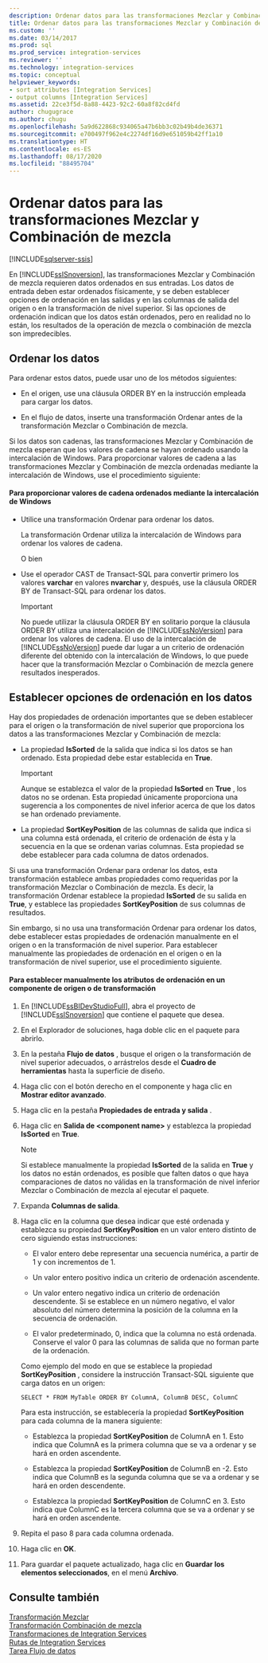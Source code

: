 ```yaml
---
description: Ordenar datos para las transformaciones Mezclar y Combinación de mezcla
title: Ordenar datos para las transformaciones Mezclar y Combinación de mezcla | Microsoft Docs
ms.custom: ''
ms.date: 03/14/2017
ms.prod: sql
ms.prod_service: integration-services
ms.reviewer: ''
ms.technology: integration-services
ms.topic: conceptual
helpviewer_keywords:
- sort attributes [Integration Services]
- output columns [Integration Services]
ms.assetid: 22ce3f5d-8a88-4423-92c2-60a8f82cd4fd
author: chugugrace
ms.author: chugu
ms.openlocfilehash: 5a9d622868c934065a47b6bb3c02b49b4de36371
ms.sourcegitcommit: e700497f962e4c2274df16d9e651059b42ff1a10
ms.translationtype: HT
ms.contentlocale: es-ES
ms.lasthandoff: 08/17/2020
ms.locfileid: "88495704"
---
```

# <a name="sort-data-for-the-merge-and-merge-join-transformations"></a>Ordenar datos para las transformaciones Mezclar y Combinación de mezcla

[!INCLUDE[sqlserver-ssis](../../../includes/applies-to-version/sqlserver-ssis.md)]


  En [!INCLUDE[ssISnoversion](../../../includes/ssisnoversion-md.md)], las transformaciones Mezclar y Combinación de mezcla requieren datos ordenados en sus entradas. Los datos de entrada deben estar ordenados físicamente, y se deben establecer opciones de ordenación en las salidas y en las columnas de salida del origen o en la transformación de nivel superior. Si las opciones de ordenación indican que los datos están ordenados, pero en realidad no lo están, los resultados de la operación de mezcla o combinación de mezcla son impredecibles.  
  
## <a name="sorting-the-data"></a>Ordenar los datos  
 Para ordenar estos datos, puede usar uno de los métodos siguientes:  
  
-   En el origen, use una cláusula ORDER BY en la instrucción empleada para cargar los datos.  
  
-   En el flujo de datos, inserte una transformación Ordenar antes de la transformación Mezclar o Combinación de mezcla.  
  
 Si los datos son cadenas, las transformaciones Mezclar y Combinación de mezcla esperan que los valores de cadena se hayan ordenado usando la intercalación de Windows. Para proporcionar valores de cadena a las transformaciones Mezclar y Combinación de mezcla ordenadas mediante la intercalación de Windows, use el procedimiento siguiente:  
  
#### <a name="to-provide-string-values-that-are-sorted-by-using-windows-collation"></a>Para proporcionar valores de cadena ordenados mediante la intercalación de Windows  
  
-   Utilice una transformación Ordenar para ordenar los datos.  
  
     La transformación Ordenar utiliza la intercalación de Windows para ordenar los valores de cadena.  
  
     O bien  
  
-   Use el operador CAST de Transact-SQL para convertir primero los valores **varchar** en valores **nvarchar** y, después, use la cláusula ORDER BY de Transact-SQL para ordenar los datos.  
  
    > [!IMPORTANT]  
    >  No puede utilizar la cláusula ORDER BY en solitario porque la cláusula ORDER BY utiliza una intercalación de [!INCLUDE[ssNoVersion](../../../includes/ssnoversion-md.md)] para ordenar los valores de cadena. El uso de la intercalación de [!INCLUDE[ssNoVersion](../../../includes/ssnoversion-md.md)] puede dar lugar a un criterio de ordenación diferente del obtenido con la intercalación de Windows, lo que puede hacer que la transformación Mezclar o Combinación de mezcla genere resultados inesperados.  
  
## <a name="setting-sort-options-on-the-data"></a>Establecer opciones de ordenación en los datos  
 Hay dos propiedades de ordenación importantes que se deben establecer para el origen o la transformación de nivel superior que proporciona los datos a las transformaciones Mezclar y Combinación de mezcla:  
  
-   La propiedad **IsSorted** de la salida que indica si los datos se han ordenado. Esta propiedad debe estar establecida en **True**.  
  
    > [!IMPORTANT]  
    >  Aunque se establezca el valor de la propiedad **IsSorted** en **True** , los datos no se ordenan. Esta propiedad únicamente proporciona una sugerencia a los componentes de nivel inferior acerca de que los datos se han ordenado previamente.  
  
-   La propiedad **SortKeyPosition** de las columnas de salida que indica si una columna está ordenada, el criterio de ordenación de ésta y la secuencia en la que se ordenan varias columnas. Esta propiedad se debe establecer para cada columna de datos ordenados.  
  
 Si usa una transformación Ordenar para ordenar los datos, esta transformación establece ambas propiedades como requeridas por la transformación Mezclar o Combinación de mezcla. Es decir, la transformación Ordenar establece la propiedad **IsSorted** de su salida en **True**, y establece las propiedades **SortKeyPosition** de sus columnas de resultados.  
  
 Sin embargo, si no usa una transformación Ordenar para ordenar los datos, debe establecer estas propiedades de ordenación manualmente en el origen o en la transformación de nivel superior. Para establecer manualmente las propiedades de ordenación en el origen o en la transformación de nivel superior, use el procedimiento siguiente.  
  
#### <a name="to-manually-set-sort-attributes-on-a-source-or-transformation-component"></a>Para establecer manualmente los atributos de ordenación en un componente de origen o de transformación  
  
1.  En [!INCLUDE[ssBIDevStudioFull](../../../includes/ssbidevstudiofull-md.md)], abra el proyecto de [!INCLUDE[ssISnoversion](../../../includes/ssisnoversion-md.md)] que contiene el paquete que desea.  
  
2.  En el Explorador de soluciones, haga doble clic en el paquete para abrirlo.  
  
3.  En la pestaña **Flujo de datos** , busque el origen o la transformación de nivel superior adecuados, o arrástrelos desde el **Cuadro de herramientas** hasta la superficie de diseño.  
  
4.  Haga clic con el botón derecho en el componente y haga clic en **Mostrar editor avanzado**.  
  
5.  Haga clic en la pestaña **Propiedades de entrada y salida** .  
  
6.  Haga clic en **Salida de \<component name>** y establezca la propiedad **IsSorted** en **True**.  
  
    > [!NOTE]  
    >  Si establece manualmente la propiedad **IsSorted** de la salida en **True** y los datos no están ordenados, es posible que falten datos o que haya comparaciones de datos no válidas en la transformación de nivel inferior Mezclar o Combinación de mezcla al ejecutar el paquete.  
  
7.  Expanda **Columnas de salida**.  
  
8.  Haga clic en la columna que desea indicar que esté ordenada y establezca su propiedad **SortKeyPosition** en un valor entero distinto de cero siguiendo estas instrucciones:  
  
    -   El valor entero debe representar una secuencia numérica, a partir de 1 y con incrementos de 1.  
  
    -   Un valor entero positivo indica un criterio de ordenación ascendente.  
  
    -   Un valor entero negativo indica un criterio de ordenación descendente. Si se establece en un número negativo, el valor absoluto del número determina la posición de la columna en la secuencia de ordenación.  
  
    -   El valor predeterminado, 0, indica que la columna no está ordenada. Conserve el valor 0 para las columnas de salida que no forman parte de la ordenación.  
  
     Como ejemplo del modo en que se establece la propiedad **SortKeyPosition** , considere la instrucción Transact-SQL siguiente que carga datos en un origen:  
  
     `SELECT * FROM MyTable ORDER BY ColumnA, ColumnB DESC, ColumnC`  
  
     Para esta instrucción, se establecería la propiedad **SortKeyPosition** para cada columna de la manera siguiente:  
  
    -   Establezca la propiedad **SortKeyPosition** de ColumnA en 1. Esto indica que ColumnA es la primera columna que se va a ordenar y se hará en orden ascendente.  
  
    -   Establezca la propiedad **SortKeyPosition** de ColumnB en -2. Esto indica que ColumnB es la segunda columna que se va a ordenar y se hará en orden descendente.  
  
    -   Establezca la propiedad **SortKeyPosition** de ColumnC en 3. Esto indica que ColumnC es la tercera columna que se va a ordenar y se hará en orden ascendente.  
  
9. Repita el paso 8 para cada columna ordenada.  
  
10. Haga clic en **OK**.  
  
11. Para guardar el paquete actualizado, haga clic en **Guardar los elementos seleccionados**, en el menú **Archivo**.  
  
## <a name="see-also"></a>Consulte también  
 [Transformación Mezclar](../../../integration-services/data-flow/transformations/merge-transformation.md)   
 [Transformación Combinación de mezcla](../../../integration-services/data-flow/transformations/merge-join-transformation.md)   
 [Transformaciones de Integration Services](../../../integration-services/data-flow/transformations/integration-services-transformations.md)   
 [Rutas de Integration Services](../../../integration-services/data-flow/integration-services-paths.md)   
 [Tarea Flujo de datos](../../../integration-services/control-flow/data-flow-task.md)  
  
  

